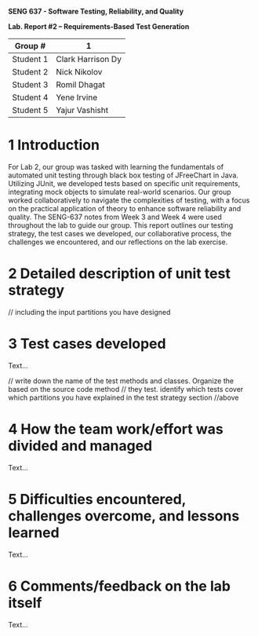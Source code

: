 **SENG 637 - Software Testing, Reliability, and Quality**

**Lab. Report \#2 – Requirements-Based Test Generation**

| Group \#   | 1                         |
| ---------| --------------------------- |
| Student 1 | Clark Harrison Dy          |   
| Student 2 | Nick Nikolov               |   
| Student 3 | Romil Dhagat               |   
| Student 4 | Yene Irvine                |   
| Student 5 | Yajur Vashisht             |

# 1 Introduction

For Lab 2, our group was tasked with learning the fundamentals of automated unit testing through black box testing of JFreeChart in Java. Utilizing JUnit, we developed tests based on specific unit requirements, integrating mock objects to simulate real-world scenarios. Our group worked collaboratively to navigate the complexities of testing, with a focus on the practical application of theory to enhance software reliability and quality. The SENG-637 notes from Week 3 and Week 4 were used throughout the lab to guide our group. This report outlines our testing strategy, the test cases we developed, our collaborative process, the challenges we encountered, and our reflections on the lab exercise.

# 2 Detailed description of unit test strategy

// including the input partitions you have designed

# 3 Test cases developed

Text…

// write down the name of the test methods and classes. Organize the based on
the source code method // they test. identify which tests cover which partitions
you have explained in the test strategy section //above

# 4 How the team work/effort was divided and managed

Text…

# 5 Difficulties encountered, challenges overcome, and lessons learned

Text…

# 6 Comments/feedback on the lab itself

Text…
